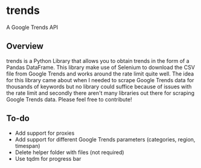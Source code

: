 # trends
A Google Trends API

## Overview
trends is a Python Library that allows you to obtain trends in the form of a Pandas DataFrame. This library make use of Selenium to download the CSV file from Google Trends and works around the rate limit quite well. The idea for this library came about when I needed to scrape Google Trends data for thousands of keywords but no library could suffice because of issues with the rate limit and secondly there aren't many libraries out there for scraping Google Trends data. Please feel free to contribute!

## To-do
- Add support for proxies
- Add support for different Google Trends parameters (categories, region, timespan)
- Delete helper folder with files (not required)
- Use tqdm for progress bar
